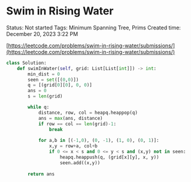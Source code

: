 # Swim in Rising Water

Status: Not started
Tags: Minimum Spanning Tree, Prims
Created time: December 20, 2023 3:22 PM

[https://leetcode.com/problems/swim-in-rising-water/submissions/](https://leetcode.com/problems/swim-in-rising-water/submissions/)

```python
class Solution:
    def swimInWater(self, grid: List[List[int]]) -> int:
        min_dist = 0
        seen = set([(0,0)])
        q = [(grid[0][0], 0, 0)]
        ans = 0
        s = len(grid)

        while q:
            distance, row, col = heapq.heappop(q)
            ans = max(ans, distance)
            if row == col == len(grid)-1:
                break
            
            for a,b in [(-1,0), (0, -1), (1, 0), (0, 1)]:
                x,y = row+a, col+b
                if 0 <= x < s and 0 <= y < s and (x,y) not in seen:
                    heapq.heappush(q, (grid[x][y], x, y))
                    seen.add((x,y))
        
        return ans
```